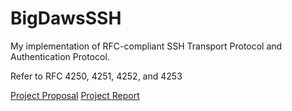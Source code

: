 # BigDawsSSH
My implementation of RFC-compliant SSH Transport Protocol and Authentication Protocol.

Refer to RFC 4250, 4251, 4252, and 4253

[Project Proposal](./project-proposal/proposal.pdf)
[Project Report](./project-report/report.pdf)